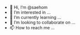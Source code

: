 - 👋 Hi, I’m @saehom
- 👀 I’m interested in ...
- 🌱 I’m currently learning ...
- 💞️ I’m looking to collaborate on ...
- 📫 How to reach me ...

<!---
saehom/saehom is a ✨ special ✨ repository because its `README.md` (this file) appears on your GitHub profile.
You can click the Preview link to take a look at your changes.
--->
